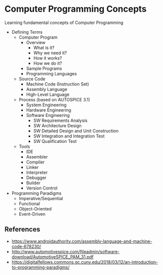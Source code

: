 # Computer Programming Concepts
Learning fundamental concepts of Computer Programming

* Defining Terms
  * Computer Program
    * Overview
      * What is it?
      * Why we need it?
      * How it works?
      * How we do it?
    * Sample Programs
    * Programming Languages
  * Source Code
    * Machine Code (Instruction Set)
    * Assembly Language
    * High-Level Language
  * Process (based on AUTOSPICE 3.1)
    * System Engineering
    * Hardware Engineering
    * Software Engineering
      * SW Requirements Analysis
      * SW Architecture Design
      * SW Detailed Design and Unit Construction
      * SW Integration and Integration Test
      * SW Qualification Test
  * Tools
    * IDE
    * Assembler
    * Compiler
    * Linker
    * Interpreter
    * Debugger
    * Builder
    * Version Control
* Programming Paradigms
  * Imperative/Sequential
  * Functional
  * Object-Oriented
  * Event-Driven
  
## References
 * https://www.androidauthority.com/assembly-language-and-machine-code-678230/
 * http://www.automotivespice.com/fileadmin/software-download/AutomotiveSPICE_PAM_31.pdf
 * https://digitalfellows.commons.gc.cuny.edu/2018/03/12/an-introduction-to-programming-paradigms/
